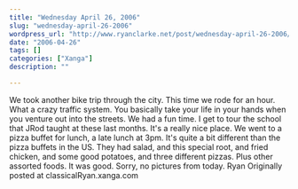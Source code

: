 ```yaml
---
title: "Wednesday April 26, 2006"
slug: "wednesday-april-26-2006"
wordpress_url: "http://www.ryanclarke.net/post/wednesday-april-26-2006/"
date: "2006-04-26"
tags: []
categories: ["Xanga"]
description: ""

---
```


We took another bike trip through the city. This time we rode for an hour. What a crazy traffic system. You basically take your life in your hands when you venture out into the streets. We had a fun time.
I get to tour the school that JRod taught at these last months. It's a really nice place.
We went to a pizza buffet for lunch, a late lunch at 3pm. It's quite a bit different than the pizza buffets in the US. They had salad, and this special root, and fried chicken, and some good potatoes, and three different pizzas. Plus other assorted foods. It was good.
Sorry, no pictures from today.
Ryan
Originally posted at classicalRyan.xanga.com
